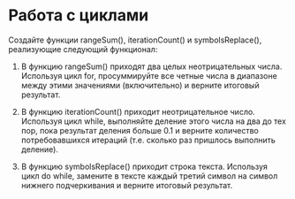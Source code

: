 # Работа с циклами

Создайте функции rangeSum(), iterationCount() и symbolsReplace(), реализующие следующий функционал:

1. В функцию rangeSum() приходят два целых неотрицательных числа.
Используя цикл for, просуммируйте все четные числа в диапазоне между этими значениями (включительно) и верните итоговый результат.

2. В функцию iterationCount() приходит неотрицательное число.
Используя цикл while, выполняйте деление этого числа на два до тех пор, пока результат деления больше 0.1 и верните количество потребовавшихся итераций (т.е. сколько раз пришлось выполнить деление).

3. В функцию symbolsReplace() приходит строка текста.
Используя цикл do while, замените в тексте каждый третий символ на символ нижнего подчеркивания и верните итоговый результат.
